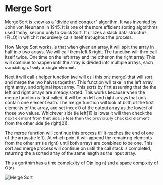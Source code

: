 # Merge Sort
Merge Sort is know as a "divide and conquer" algorithm. It was invented by John von Neumann in 1945. It is one of the more efficient sorting algorithms used today, second only to Quick Sort. It utilizes a stack data structure (FILO) in which it recursively calls itself throughout the process. 

How Merge Sort works, is that when given an array, it will split the array in half into two arrays. We will call them left & right. The functiion will then call itself twice. One time on the left array and the other on the right array. This will continue to happen until the array is divided into multiple arrays, each consisting of only a single element. 

Next it will call a helper function (we will call this one merge) that will sort and merge the two halves together. This function will take in the left array, right array, and original input array. This sorts by first assuming that the the left and right arrays are already sorted. This works because when the merge function is first called, it will be on left and right arrays that only contain one element each. The merge function will look at both of the first elements of the array, and set index 0 of the output array as the lowest of those two values. Whichever side (ie left[1]) is lower it will then check the next element from that side is less than the previously checked element from the other side (ie right[0]).

The merge function will continue this process till it reaches the end of one of the arrays(ie left). At which point it will append the remaining elements from the other arr (ie right) until both arrays are combined to be one. This sort and merge process will continue on until the call stack is completed, returning the a sorted array of the same length as the input array.

This algorithim has a time complexity of O(n log n) and a space complxity of O(n).

![Merge Sort](../../assets/merge-sort.jpg)